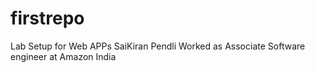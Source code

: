 # firstrepo
Lab Setup for Web APPs
SaiKiran Pendli
Worked as Associate Software engineer at Amazon India
